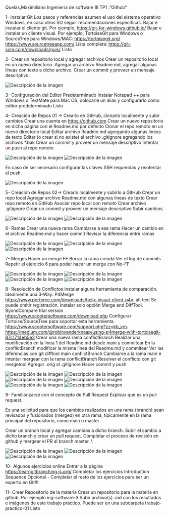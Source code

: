 Quelas,Maximiliano
Ingeniería de software III
TP1 :”Github”


1- Instalar Git
Los pasos y referencias asumen el uso del sistema operativo Windows, en caso otros SO seguir recomendaciones específicas.
Bajar e instalar el cliente git. Por ejemplo, https://git-for-windows.github.io/
Bajar e instalar un cliente visual. Por ejemplo, TortoiseGit para Windows o SourceTree para Windows/MAC:
https://tortoisegit.org/
https://www.sourcetreeapp.com/
Lista completa: https://git-scm.com/downloads/guis/      Listo

2- Crear un repositorio local y agregar archivos
Crear un repositorio local en un nuevo directorio.
Agregar un archivo Readme.md, agregar algunas líneas con texto a dicho archivo.
Crear un commit y proveer un mensaje descriptivo.

![Descripción de la imagen](imagen1.png)


3- Configuración del Editor Predeterminado
Instalar Notepad ++ para Windows o TextMate para Mac OS, colocarle un alias y configurarlo como editor predeterminado          Listo

4- Creación de Repos 01 -> Crearlo en GitHub, clonarlo localmente y subir cambios
Crear una cuenta en https://github.com
Crear un nuevo repositorio en dicha página con el Readme.md por defecto
Clonar el repo remoto en un nuevo directorio local
Editar archivo Readme.md agregando algunas lineas de texto
Editar (o crear si no existe) el archivo .gitignore agregando los archivos *.bak
Crear un commit y proveer un mensaje descriptivo
Intentar un push al repo remoto

![Descripción de la imagen](imagen2.png)
![Descripción de la imagen](imagen3.png)

En caso de ser necesario configurar las claves SSH requeridas y reintentar el push.

![Descripción de la imagen](imagen4.png)

5- Creación de Repos 02-> Crearlo localmente y subirlo a GitHub
Crear un repo local
Agregar archivo Readme.md con algunas lineas de texto
Crear repo remoto en GitHub
Asociar repo local con remoto
Crear archivo .gitignore
Crear un commit y proveer un mensaje descriptivo
Subir cambios.

![Descripción de la imagen](imagen5.png)
![Descripción de la imagen](imagen6.png)

6- Ramas
Crear una nueva rama
Cambiarse a esa rama
Hacer un cambio en el archivo Readme.md y hacer commit
Revisar la diferencia entre ramas

![Descripción de la imagen](imagen7.png)
![Descripción de la imagen](imagen8.png)
![Descripción de la imagen](imagen9.png)


7- Merges
Hacer un merge FF
Borrar la rama creada
Ver el log de commits
Repetir el ejercicio 6 para poder hacer un merge con No-FF

![Descripción de la imagen](imagen10.png)
![Descripción de la imagen](imagen11.png)
![Descripción de la imagen](imagen12.png)
![Descripción de la imagen](imagen13.png)



8- Resolución de Conflictos
Instalar alguna herramienta de comparación. Idealmente una 3-Way:
P4Merge https://www.perforce.com/downloads/helix-visual-client-p4v: alt text
Se puede omitir registración. Instalar solo opción Merge and DiffTool.
ByondCompare trial version https://www.scootersoftware.com/download.php
Configurar Tortoise/SourceTree para soportar esta herramienta.
https://www.scootersoftware.com/support.php?zz=kb_vcs
https://medium.com/@robinvanderknaap/using-p4merge-with-tortoisegit-87c1714eb5e2
Crear una nueva rama conflictBranch
Realizar una modificación en la linea 1 del Readme.md desde main y commitear
En la conflictBranch modificar la misma línea del Readme.md y commitear
Ver las diferencias con git difftool main conflictBranch
Cambiarse a la rama main e intentar mergear con la rama conflictBranch
Resolver el conflicto con git mergetool
Agregar .orig al .gitignore
Hacer commit y push

![Descripción de la imagen](imagen14.png)
![Descripción de la imagen](imagen15.png)
![Descripción de la imagen](imagen16.png)
![Descripción de la imagen](imagen17.png)
![Descripción de la imagen](imagen18.png)
![Descripción de la imagen](imagen19.png)



9- Familiarizarse con el concepto de Pull Request
Explicar que es un pull request.

Es una solicitud para que los cambios realizados en una rama (branch) sean revisados y fusionados (merged) en otra rama, típicamente en la rama principal del repositorio, como main o master

Crear un branch local y agregar cambios a dicho branch.
Subir el cambio a dicho branch y crear un pull request.
Completar el proceso de revisión en github y mergear el PR al branch master.
\

![Descripción de la imagen](imagen20.png)
![Descripción de la imagen](imagen21.png)
![Descripción de la imagen](imagen22.png)

10- Algunos ejercicios online
Entrar a la página https://learngitbranching.js.org/
Completar los ejercicios Introduction Sequence
Opcional - Completar el resto de los ejercicios para ser un experto en Git!!!

11- Crear Repositorio de la materia
Crear un repositorio para la materia en github. Por ejemplo ing-software-3
Subir archivo(s) .md con los resultados e imágenes de este trabajo práctico. Puede ser en una subcarpeta trabajo-practico-01  Listo
